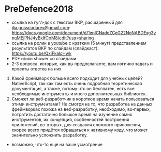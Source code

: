 # PreDefence2018


* ссылка на гугл-док c текстом ВКР, расшаренный для ilia.gossoudarev@gmail.com:
https://docs.google.com/document/d/1enlCNadcZCeG22NqNABDExg3ynqMEjPNJ4yBkIfOoM8/edit?usp=sharing
* ccылка на ролик в youtube с кратким (5 минут) представлением результатов ВКР по слайдам (слайдкаст):
https://youtu.be/QxiFkaIcHwk
* PDF и/или shower со слайдами
* 2-3 вопроса, которые, как вы предполагаете, вам логично задать и проекты ответов на них
1. Какой фреймворк больше всего подходит для учебных целей?
NativeScript, так как там есть очень подробная теоретическая документация, а также, потому что он бесплатен, есть все необходимые инструменты и много дополнительных библиотек.
2. Сможет ли веб-разработчик в короткое время начать пользоваться этими инструментами?
Не смотря на то, что разработка на данных фреймворках похожа на веб-разработку, необходимо, во-первых, потратить достаточно большое время на изучение самих инструментов, их концепций, особенностей построения приложений, во-вторых, для создания сложного приложения, скорее всего придётся обращаться к нативному коду, что может значительно усложнить разработку.
* возможно, что-то ещё на ваше усмотрение  
